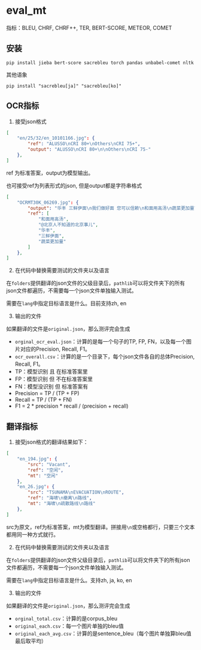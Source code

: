 # eval_mt

指标：BLEU, CHRF, CHRF++, TER, BERT-SCORE, METEOR, COMET

## 安装

```
pip install jieba bert-score sacrebleu torch pandas unbabel-comet nltk
```

其他语象
```
pip install "sacrebleu[ja]" "sacrebleu[ko]"
```

## OCR指标
1. 接受json格式
```json
[
    "en/25/32/en_10101166.jpg": {
        "ref": "ALUSSO\nCRI 80+\nOthers\nCRI 75+",
        "output": "ALUSSO\nCRI 80+\n\nOthers\nCRI 75-"
    },
]
```
ref 为标准答案，output为模型输出。

也可接受ref为列表形式的json, 但是output都是字符串格式
```json
[
    "OCRMT30K_06269.jpg": {
        "output": "华丰 三鲜伊面\n我们做好面 您可以信赖\n和面用高汤\n蔬菜更加量\n50%",
        "ref": [
            "和面用高汤",
            "@北京人不知道的北京事儿",
            "华丰",
            "三鲜伊面",
            "蔬菜更加量"
        ]
    },
]
```

2. 在代码中替换需要测试的文件夹以及语言

在`folders`提供翻译的json文件的父级目录后，`pathlib`可以将文件夹下的所有json文件都遍历，不需要每一个json文件单独输入测试。

需要在`lang`中指定目标语言是什么。目前支持zh, en

3. 输出的文件

如果翻译的文件是`original.json`，那么测评完会生成
- `orginal_ocr_eval.json`：计算的是每一个句子的TP, FP, FN，以及每一个图片对应的Precision, Recall, F1。
- `ocr_overall.csv`：计算的是一个目录下，每个json文件各自的总体Precision, Recall, F1。
- TP：模型识别 且 在标准答案里
- FP：模型识别 但 不在标准答案里
- FN：模型没识别 但 标准答案有
- Precision = TP / (TP + FP)
- Recall = TP / (TP + FN)
- F1 = 2 * precision * recall / (precision + recall)

## 翻译指标
1. 接受json格式的翻译结果如下：
```json
[
    "en_194.jpg": {
        "src": "Vacant",
        "ref": "空闲",
        "mt": "空闲"
    },
    "en_26.jpg": {
        "src": "TSUNAMA\nEVACUATION\nROUTE",
        "ref": "海啸\n撤离\n路线",
        "mt": "海啸\n疏散路线\n路线"
    },
]
```
src为原文，ref为标准答案，mt为模型翻译。拼接用`\n`或空格都行，只要三个文本都用同一种方式就行。

2. 在代码中替换需要测试的文件夹以及语言

在`folders`提供翻译的json文件父级目录后，`pathlib`可以将文件夹下的所有json文件都遍历，不需要每一个json文件单独输入测试。

需要在`lang`中指定目标语言是什么。支持zh, ja, ko, en

3. 输出的文件

如果翻译的文件是`original.json`，那么测评完会生成
- `orginal_total.csv`：计算的是corpus_bleu
- `original_each.csv`：每一个图片单独的bleu值
- `original_each_avg.csv`：计算的是sentence_bleu（每个图片单独算bleu值最后取平均）
